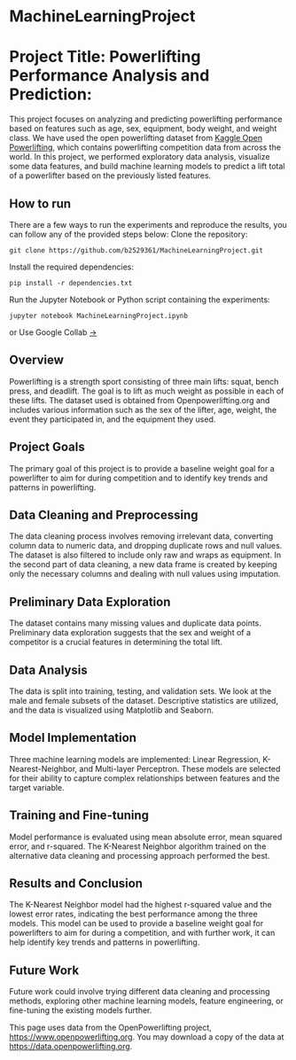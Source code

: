 # MachineLearningProject
# Project Title: Powerlifting Performance Analysis and Prediction:


This project focuses on analyzing and predicting powerlifting performance based on features such as age, sex, equipment, body weight, and weight class. We have used the open powerlifting dataset from [Kaggle Open Powerlifting](https://www.kaggle.com/datasets/open-powerlifting/powerlifting-database?select=openpowerlifting.csv), which contains powerlifting competition data from across the world. In this project, we performed exploratory data analysis, visualize some data features, and build machine learning models to predict a lift total of a powerlifter based on the previously listed features.
## How to run
There are a few ways to run the experiments and reproduce the results, you can follow any of the provided steps below:
Clone the repository:
```
git clone https://github.com/b2529361/MachineLearningProject.git
```
Install the required dependencies:
```
pip install -r dependencies.txt
```
Run the Jupyter Notebook or Python script containing the experiments:
```
jupyter notebook MachineLearningProject.ipynb
```
or
Use Google Collab [→](https://colab.research.google.com/drive/1ZtSMBYVzAlmgiSA6xc2KVjrpta1XtVOv?usp=sharing)


## Overview
Powerlifting is a strength sport consisting of three main lifts: squat, bench press, and deadlift. The goal is to lift as much weight as possible in each of these lifts. The dataset used is obtained from Openpowerlifting.org and includes various information such as the sex of the lifter, age, weight, the event they participated in, and the equipment they used.
## Project Goals
The primary goal of this project is to provide a baseline weight goal for a powerlifter to aim for during competition and to identify key trends and patterns in powerlifting.
## Data Cleaning and Preprocessing
The data cleaning process involves removing irrelevant data, converting column data to numeric data, and dropping duplicate rows and null values. The dataset is also filtered to include only raw and wraps as equipment. In the second part of data cleaning, a new data frame is created by keeping only the necessary columns and dealing with null values using imputation.
## Preliminary Data Exploration
The dataset contains many missing values and duplicate data points. Preliminary data exploration suggests that the sex and weight of a competitor is a crucial features in determining the total lift.
## Data Analysis
The data is split into training, testing, and validation sets. We look at the male and female subsets of the dataset. Descriptive statistics are utilized, and the data is visualized using Matplotlib and Seaborn. 
## Model Implementation
Three machine learning models are implemented: Linear Regression, K-Nearest-Neighbor, and Multi-layer Perceptron. These models are selected for their ability to capture complex relationships between features and the target variable.
## Training and Fine-tuning
Model performance is evaluated using mean absolute error, mean squared error, and r-squared. The K-Nearest Neighbor algorithm trained on the alternative data cleaning and processing approach performed the best.
## Results and Conclusion
The K-Nearest Neighbor model had the highest r-squared value and the lowest error rates, indicating the best performance among the three models. This model can be used to provide a baseline weight goal for powerlifters to aim for during a competition, and with further work, it can help identify key trends and patterns in powerlifting.
## Future Work
Future work could involve trying different data cleaning and processing methods, exploring other machine learning models, feature engineering, or fine-tuning the existing models further.

This page uses data from the OpenPowerlifting project, https://www.openpowerlifting.org.
You may download a copy of the data at https://data.openpowerlifting.org.
